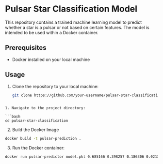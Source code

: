 # Pulsar Star Classification Model

This repository contains a trained machine learning model to predict whether a star is a pulsar or not based on certain features. The model is intended to be used within a Docker container.

## Prerequisites

- Docker installed on your local machine

## Usage

1. Clone the repository to your local machine:

   ```bash
   git clone https://github.com/your-username/pulsar-star-classification.git
```

1. Navigate to the project directory:

```bash
cd pulsar-star-classification
```

2. Build the Docker Image
```bash
docker build -t pulsar-prediction .
```

3. Run the Docker container:
```bash
docker run pulsar-predictor model.pkl 0.685166 0.398257 0.186306 0.021399 0.009040 0.059088 0.358474 0.122370

```

